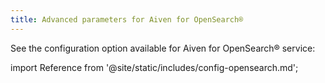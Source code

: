 ```yaml
---
title: Advanced parameters for Aiven for OpenSearch®
---
```


See the configuration option available for
Aiven for OpenSearch® service:

import Reference from '@site/static/includes/config-opensearch.md';

<Reference />
